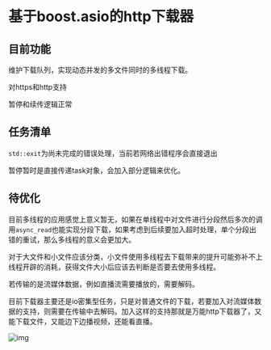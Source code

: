 # 基于boost.asio的http下载器

## 目前功能

维护下载队列，实现动态并发的多文件同时的多线程下载。

对https和http支持

暂停和续传逻辑正常

## 任务清单

`std::exit`为尚未完成的错误处理，当前若网络出错程序会直接退出

暂停暂时是直接传递task对象，会加入部分逻辑来优化。

## 待优化

目前多线程的应用感觉上意义暂无，如果在单线程中对文件进行分段然后多次的调用`async_read`也能实现分段下载，如果考虑到后续要加入超时处理，单个分段出错的重试，那么多线程的意义会更加大。

对于大文件和小文件应该分类，小文件使用多线程去下载带来的提升可能弥补不上线程开辟的消耗，获得文件大小后应该去判断是否要去使用多线程。

若传输的是流媒体数据，例如直播流需要播放的，需要解码。

目前下载器主要还是io密集型任务，只是对普通文件的下载，若要加入对流媒体数据的支持，则需要在传输中去解码。加入这样的支持那就是万能http下载器了，又能下载文件，又能边下边播视频，还能看直播。

![img](file:///C:\Users\洛琪希\AppData\Roaming\Tencent\QQTempSys\X4H~EV$MK34QZ4NM[5X%0TD.gif)
